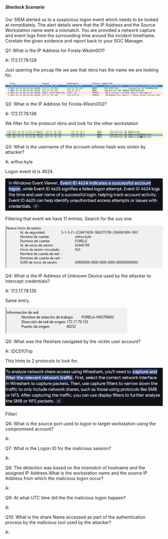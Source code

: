 
##### Sherlock Scenario

Our SIEM alerted us to a suspicious logon event which needs to be looked at immediately. The alert details were that the IP Address and the Source Workstation name were a mismatch. You are provided a network capture and event logs from the surrounding time around the incident timeframe. Corelate the given evidence and report back to your SOC Manager.


Q1: What is the IP Address for Forela-Wkstn001?

A: 172.17.79.129

Just opening the pncap file we see that nbns has the name we are looking for.

![](../../Img/Pasted%20image%2020250427163717.png)

Q2: What is the IP Address for Forela-Wkstn002?

A: 172.17.79.136

We filter for the protocol nbns and look for the other workstation

![](../../Img/Pasted%20image%2020250427164013.png)

Q3: What is the username of the account whose hash was stolen by attacker?

A: arthur.kyle

Logon event id is 4624.

![](../../Img/Pasted%20image%2020250427164313.png)

Filtering that event we have 11 entries. Search for the sus one.

![](../../Img/Pasted%20image%2020250427164427.png)

Q4: What is the IP Address of Unknown Device used by the attacker to intercept credentials?

A: 172.17.79.135

Same entry.

![](../../Img/Pasted%20image%2020250427164522.png)

Q5: What was the fileshare navigated by the victim user account?

A: \\DC01\Trip

This hints to 2 protocols to look for.

![](../../Img/Pasted%20image%2020250427164708.png)

Filteri

Q6: What is the source port used to logon to target workstation using the compromised account?

A: 

Q7: What is the Logon ID for the malicious session?

A: 

Q8: The detection was based on the mismatch of hostname and the assigned IP Address.What is the workstation name and the source IP Address from which the malicious logon occur?

A: 

Q9: At what UTC time did the the malicious logon happen?

A: 

Q10: What is the share Name accessed as part of the authentication process by the malicious tool used by the attacker?

A: 
